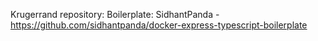 Krugerrand repository:
Boilerplate: SidhantPanda - https://github.com/sidhantpanda/docker-express-typescript-boilerplate
